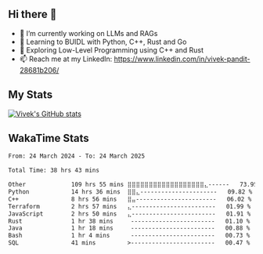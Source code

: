 ## Hi there 👋

- 🔭 I’m currently working on LLMs and RAGs
- 🌱 Learning to BUIDL with Python, C++, Rust and Go 
- 🤔 Exploring Low-Level Programming using C++ and Rust 
- 📫 Reach me at my LinkedIn: https://www.linkedin.com/in/vivek-pandit-28681b206/

## My Stats
[![Vivek's GitHub stats](https://github-readme-stats.vercel.app/api?username=ipanditi&show_icons=true&theme=dark)](https://ipanditi.github.io/)

## WakaTime Stats
<!--START_SECTION:waka-->

```txt
From: 24 March 2024 - To: 24 March 2025

Total Time: 38 hrs 43 mins

Other             109 hrs 55 mins ⣿⣿⣿⣿⣿⣿⣿⣿⣿⣿⣿⣿⣿⣿⣿⣿⣿⣿⣄------   73.95 %
Python            14 hrs 36 mins  ⣿⣿⣄----------------------   09.82 %
C++               8 hrs 56 mins   ⣿⣤-----------------------   06.02 %
Terraform         2 hrs 57 mins   ⣄------------------------   01.99 %
JavaScript        2 hrs 50 mins   ⣄------------------------   01.91 %
Rust              1 hr 38 mins     ------------------------   01.10 %
Java              1 hr 18 mins     ------------------------   00.88 %
Bash              1 hr 4 mins      ------------------------   00.73 %
SQL               41 mins         >------------------------   00.47 %
```

<!--END_SECTION:waka-->


